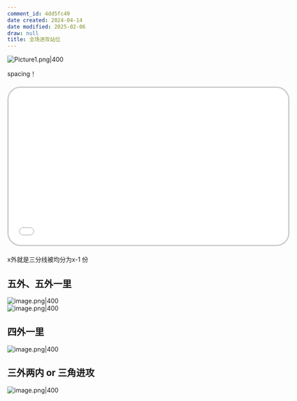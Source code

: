 ```yaml
---
comment_id: 4dd5fc49
date created: 2024-04-14
date modified: 2025-02-06
draw: null
title: 全场进攻站位
---
```

![Picture1.png|400](https://imagehosting4picgo.oss-cn-beijing.aliyuncs.com/imagehosting/fix-dir%2Fliuyishou%2Ftmp%2F2024%2F04%2F14%2F22-49-50-f260c8ed637494a48b6a6eb15508c070-Picture1-075f34.png?x-oss-process=image/resize,l_400)

spacing！

<!-- more -->

<iframe src="//player.bilibili.com/player.html?aid=753093867&bvid=BV1xk4y1k7ds&cid=188481211&p=1" scrolling="no" border="0" frameborder="no" framespacing="0" allowfullscreen="true" style="border-radius: 30px; overflow: hidden; border: 3px solid #ccc; width: 640px; height: 360px; display: block; margin: 20px auto; aspect-ratio: 16 / 9;" ></iframe>
x外就是三分线被均分为x-1 份

## 五外、五外一里

![image.png|400](https://imagehosting4picgo.oss-cn-beijing.aliyuncs.com/imagehosting/fix-dir%2Fpicgo%2Fpicgo-clipboard-images%2F2024%2F04%2F14%2F22-37-27-b51871729cd769da2546e58777f85c3f-20240414223724-a91a5c.png)  
![image.png|400](https://imagehosting4picgo.oss-cn-beijing.aliyuncs.com/imagehosting/fix-dir%2Fpicgo%2Fpicgo-clipboard-images%2F2024%2F04%2F14%2F22-37-52-89336661df9d18188df592d74dae9a73-20240414223749-65076d.png)

## 四外一里

![image.png|400](https://imagehosting4picgo.oss-cn-beijing.aliyuncs.com/imagehosting/fix-dir%2Fpicgo%2Fpicgo-clipboard-images%2F2024%2F04%2F14%2F22-36-42-87447518161063c6d3babb362ce37731-20240414223640-fd59af.png)

## 三外两内 or 三角进攻

![image.png|400](https://imagehosting4picgo.oss-cn-beijing.aliyuncs.com/imagehosting/fix-dir%2Fpicgo%2Fpicgo-clipboard-images%2F2024%2F04%2F14%2F22-36-04-1d4fe89bd67444190e46b6b25445ac37-20240414223602-6b9d18.png)
